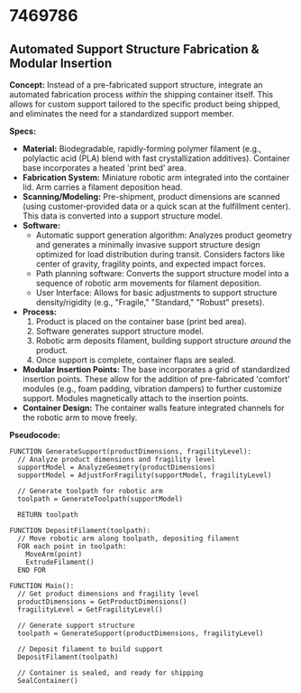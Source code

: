 # 7469786

## Automated Support Structure Fabrication & Modular Insertion

**Concept:** Instead of a pre-fabricated support structure, integrate an automated fabrication process *within* the shipping container itself. This allows for custom support tailored to the specific product being shipped, and eliminates the need for a standardized support member.

**Specs:**

*   **Material:** Biodegradable, rapidly-forming polymer filament (e.g., polylactic acid (PLA) blend with fast crystallization additives).  Container base incorporates a heated 'print bed' area.
*   **Fabrication System:** Miniature robotic arm integrated into the container lid.  Arm carries a filament deposition head.
*   **Scanning/Modeling:** Pre-shipment, product dimensions are scanned (using customer-provided data or a quick scan at the fulfillment center).  This data is converted into a support structure model.
*   **Software:**
    *   Automatic support generation algorithm: Analyzes product geometry and generates a minimally invasive support structure design optimized for load distribution during transit. Considers factors like center of gravity, fragility points, and expected impact forces.
    *   Path planning software: Converts the support structure model into a sequence of robotic arm movements for filament deposition.
    *   User Interface: Allows for basic adjustments to support structure density/rigidity (e.g., "Fragile," "Standard," "Robust" presets).
*   **Process:**
    1.  Product is placed on the container base (print bed area).
    2.  Software generates support structure model.
    3.  Robotic arm deposits filament, building support structure *around* the product.
    4.  Once support is complete, container flaps are sealed.
*   **Modular Insertion Points:** The base incorporates a grid of standardized insertion points. These allow for the addition of pre-fabricated 'comfort' modules (e.g., foam padding, vibration dampers) to further customize support. Modules magnetically attach to the insertion points.
*   **Container Design:**  The container walls feature integrated channels for the robotic arm to move freely.

**Pseudocode:**

```
FUNCTION GenerateSupport(productDimensions, fragilityLevel):
  // Analyze product dimensions and fragility level
  supportModel = AnalyzeGeometry(productDimensions)
  supportModel = AdjustForFragility(supportModel, fragilityLevel)

  // Generate toolpath for robotic arm
  toolpath = GenerateToolpath(supportModel)

  RETURN toolpath

FUNCTION DepositFilament(toolpath):
  // Move robotic arm along toolpath, depositing filament
  FOR each point in toolpath:
    MoveArm(point)
    ExtrudeFilament()
  END FOR

FUNCTION Main():
  // Get product dimensions and fragility level
  productDimensions = GetProductDimensions()
  fragilityLevel = GetFragilityLevel()

  // Generate support structure
  toolpath = GenerateSupport(productDimensions, fragilityLevel)

  // Deposit filament to build support
  DepositFilament(toolpath)

  // Container is sealed, and ready for shipping
  SealContainer()
```